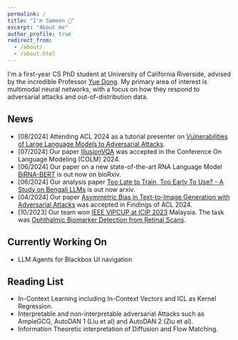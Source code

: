 ```yaml
---
permalink: /
title: "I'm Sameen 👋"
excerpt: "About me"
author_profile: true
redirect_from: 
  - /about/
  - /about.html
---
```

I'm a first-year CS PhD student at University of California Riverside, advised by the incredible Professor [Yue Dong](https://yuedong.us/). My primary area of interest is multimodal neural networks, with a focus on how they respond to adversarial attacks and out-of-distribution data.

## News
+ [08/2024] Attending ACL 2024 as a tutorial presenter on [Vulnerabilities of Large Language Models to Adversarial Attacks](https://llm-vulnerability.github.io/).
+ [07/2024] Our paper [IllusionVQA](https://illusionvqa.github.io/) was accepted in the Conference On Language Modeling (COLM) 2024.
+ [06/2024] Our paper on a new state-of-the-art RNA Language Model [BiRNA-BERT](https://www.biorxiv.org/content/10.1101/2024.07.02.601703v1) is out now on bioRxiv.
+ [06/2024] Our analysis paper [Too Late to Train, Too Early To Use? - A Study on Bengali LLMs](https://arxiv.org/abs/2407.00416) is out now arxiv.
+ [04/2024] Our paper [Asymmetric Bias in Text-to-Image Generation with Adversarial Attacks](https://arxiv.org/abs/2312.14440) was accepted in Findings of ACL 2024.
+ [10/2023] Our team won [IEEE VIPCUP at ICIP 2023](https://signalprocessingsociety.org/community-involvement/video-image-processing-cup) Malaysia. The task was [Ophthalmic Biomarker Detection from Retinal Scans](https://alregib.ece.gatech.edu/2023-vip-cup/).


## Currently Working On
+ LLM Agents for Blackbox UI navigation

## Reading List
+ In-Context Learning including In-Context Vectors and ICL as Kernel Regression.
+ Interpretable and non-interpretable adversarial Attacks such as AmpleGCG, AutoDAN 1 (Liu et al) and AutoDAN 2 (Ziu et al).
+ Information Theoretic interpretation of Diffusion and Flow Matching.

